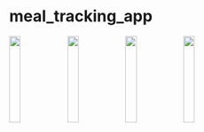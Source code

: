 # meal_tracking_app

<img src="https://user-images.githubusercontent.com/55811567/234758582-aeec4246-de1f-4863-ba4e-fe7fc95a91d5.png" width=20% height=20%> <img src="https://user-images.githubusercontent.com/55811567/234758623-7e15a513-5345-49ff-a08d-ec33e0b44370.png" width=20% height=20%> <img src="https://user-images.githubusercontent.com/55811567/234758650-8fd96ddd-ef7c-4ce3-b5b5-9ceff1ee8553.png" width=20% height=20%> <img src="https://user-images.githubusercontent.com/55811567/234758680-38851ce8-84fe-4e31-b398-6ad0ede5cdab.png" width=20% height=20%>
